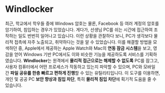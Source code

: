 # Windlocker

최근, 학교에서 학우들 중에 Windows 암호는 물론, Facebook 등 여러 계정의 암호를 암기하여, 침입하는 경우가 있었습니다. 게다가, 선생님 PC를 쉬는 시간에 접근하여 조작하는 일도 번번히 일어나고 있습니다. 이런 상황을 관찰하다 보니, PC가 생각보다 물리적 접촉에 자주 노출되고, 취약하다는 것을 알 수 있었습니다. 이를 해결할 방법을 모색하던 중, Apple에서 제공하는 Apple Watch와 Mac의 **연동 잠금 시스템**을 보고, 영감을 얻어 Windows 기반 PC에서도 이와 비슷한 기능을 제공하도록 서비스를 기획하였습니다. **Windlocker**는 원격에서 **물리적 접근으로는 해제할 수 없도록** PC를 잠그고, 사용자 컴퓨터에서 어떤 프로세스가 작동하고 있는지 파악할 수 있으며, PC와 모바일 간 **파일 공유를 한층 빠르고 편하게 진행**할 수 있는 유틸리티입니다. 이 도구를 이용하면, 개인 및 공공 PC **보안 향상과 침입 차단**, 특히 **물리적 침입 차단**에 획기적 도움을 줄 수 있습니다.
